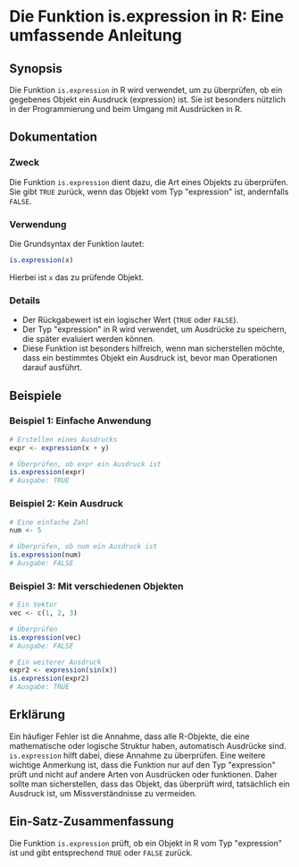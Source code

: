 <!--
Meta Description: # Die Funktion is.expression in R: Eine umfassende Anleitung ## Synopsis Die Funktion `is.expression` in R wird verwendet, um zu überprüfen, ob ein ge...
Meta Keywords: expression, ein, ist, die, funktion
-->

# Die Funktion is.expression in R: Eine umfassende Anleitung

## Synopsis
Die Funktion `is.expression` in R wird verwendet, um zu überprüfen, ob ein gegebenes Objekt ein Ausdruck (expression) ist. Sie ist besonders nützlich in der Programmierung und beim Umgang mit Ausdrücken in R.

## Dokumentation
### Zweck
Die Funktion `is.expression` dient dazu, die Art eines Objekts zu überprüfen. Sie gibt `TRUE` zurück, wenn das Objekt vom Typ "expression" ist, andernfalls `FALSE`.

### Verwendung
Die Grundsyntax der Funktion lautet:

```R
is.expression(x)
```

Hierbei ist `x` das zu prüfende Objekt. 

### Details
- Der Rückgabewert ist ein logischer Wert (`TRUE` oder `FALSE`).
- Der Typ "expression" in R wird verwendet, um Ausdrücke zu speichern, die später evaluiert werden können.
- Diese Funktion ist besonders hilfreich, wenn man sicherstellen möchte, dass ein bestimmtes Objekt ein Ausdruck ist, bevor man Operationen darauf ausführt.

## Beispiele
### Beispiel 1: Einfache Anwendung
```R
# Erstellen eines Ausdrucks
expr <- expression(x + y)

# Überprüfen, ob expr ein Ausdruck ist
is.expression(expr)
# Ausgabe: TRUE
```

### Beispiel 2: Kein Ausdruck
```R
# Eine einfache Zahl
num <- 5

# Überprüfen, ob num ein Ausdruck ist
is.expression(num)
# Ausgabe: FALSE
```

### Beispiel 3: Mit verschiedenen Objekten
```R
# Ein Vektor
vec <- c(1, 2, 3)

# Überprüfen
is.expression(vec)
# Ausgabe: FALSE

# Ein weiterer Ausdruck
expr2 <- expression(sin(x))
is.expression(expr2)
# Ausgabe: TRUE
```

## Erklärung
Ein häufiger Fehler ist die Annahme, dass alle R-Objekte, die eine mathematische oder logische Struktur haben, automatisch Ausdrücke sind. `is.expression` hilft dabei, diese Annahme zu überprüfen. Eine weitere wichtige Anmerkung ist, dass die Funktion nur auf den Typ "expression" prüft und nicht auf andere Arten von Ausdrücken oder funktionen. Daher sollte man sicherstellen, dass das Objekt, das überprüft wird, tatsächlich ein Ausdruck ist, um Missverständnisse zu vermeiden.

## Ein-Satz-Zusammenfassung
Die Funktion `is.expression` prüft, ob ein Objekt in R vom Typ "expression" ist und gibt entsprechend `TRUE` oder `FALSE` zurück.